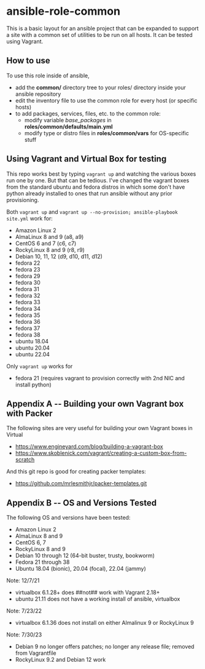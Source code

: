 # ansible-role-common

This is a basic layout for an ansible project that can be expanded to support
a site with a common set of utilities to be run on all hosts.  It can be tested
using Vagrant.


## How to use

To use this role inside of ansible,

* add the **common/** directory tree to your roles/ directory inside your
ansible repository
* edit the inventory file to use the common role for every host (or specific hosts)
* to add packages, services, files, etc. to the common role:
  - modify variable *base_packages* in **roles/common/defaults/main.yml**
  - modify type or distro files in **roles/common/vars** for OS-specific stuff


## Using Vagrant and Virtual Box for testing

This repo works best by typing `vagrant up` and watching the various boxes
run one by one.  But that can be tedious.  I've changed the vagrant boxes from
the standard ubuntu and fedora distros in which some don't have python already
installed to ones that run ansible without any prior provisioning.

Both `vagrant up` and `vagrant up --no-provision; ansible-playbook site.yml` work for:
- Amazon Linux 2
- AlmaLinux 8 and 9 (a8, a9)
- CentOS 6 and 7 (c6, c7)
- RockyLinux 8 and 9 (r8, r9)
- Debian 10, 11, 12 (d9, d10, d11, d12)
- fedora 22
- fedora 23
- fedora 29
- fedora 30
- fedora 31
- fedora 32
- fedora 33
- fedora 34
- fedora 35
- fedora 36
- fedora 37
- fedora 38
- ubuntu 18.04
- ubuntu 20.04
- ubuntu 22.04

Only `vagrant up` works for
- fedora 21 (requires vagrant to provision correctly with 2nd NIC and install python)


## Appendix A -- Building your own Vagrant box with Packer

The following sites are very useful for building your own Vagrant boxes in Virtual

- https://www.engineyard.com/blog/building-a-vagrant-box
- https://www.skoblenick.com/vagrant/creating-a-custom-box-from-scratch

And this git repo is good for creating packer templates:

* https://github.com/mrlesmithjr/packer-templates.git

## Appendix B -- OS and Versions Tested

The following OS and versions have been tested:

- Amazon Linux 2
- AlmaLinux 8 and 9
- CentOS 6, 7
- RockyLinux 8 and 9
- Debian 10 through 12 (64-bit buster, trusty, bookworm)
- Fedora 21 through 38
- Ubuntu 18.04 (bionic), 20.04 (focal), 22.04 (jammy)

Note: 12/7/21
- virtualbox 6.1.28+ does ##not## work with Vagrant 2.18+
- ubuntu 21.11 does not have a working install of ansible, virtualbox

Note: 7/23/22
- virtualbox 6.1.36 does not install on either Almalinux 9 or RockyLinux 9

Note: 7/30/23
- Debian 9 no longer offers patches; no longer any release file; removed from Vagrantfile
- RockyLinux 9.2 and Debian 12 work